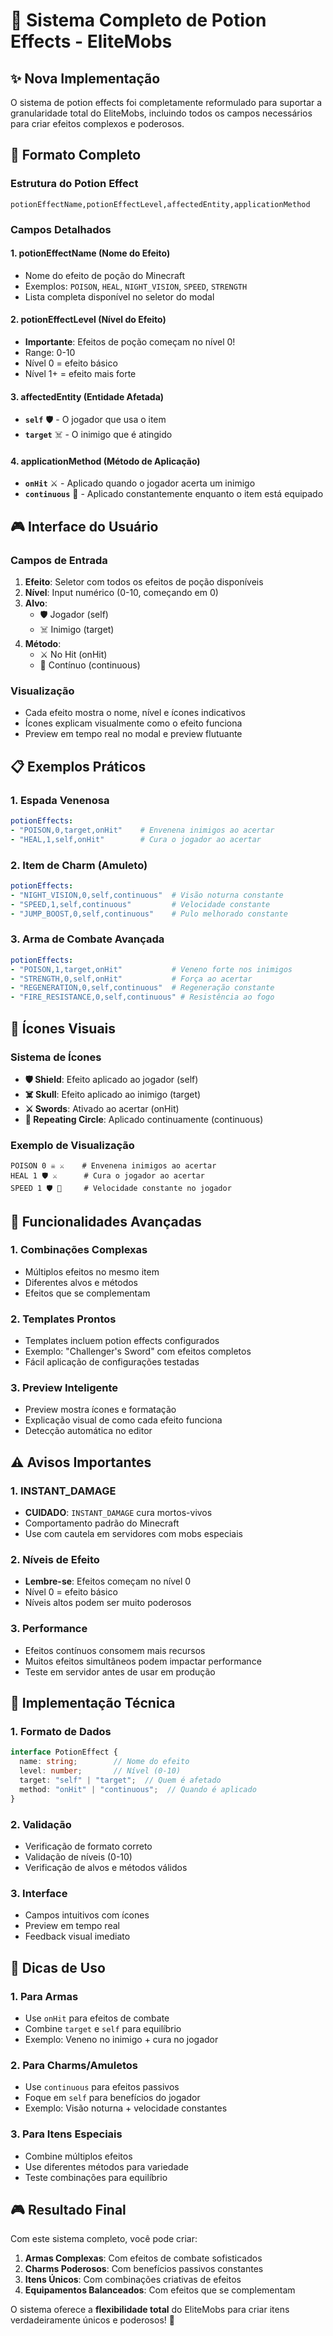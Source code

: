 # 🧪 Sistema Completo de Potion Effects - EliteMobs

## ✨ Nova Implementação

O sistema de potion effects foi completamente reformulado para suportar a granularidade total do EliteMobs, incluindo todos os campos necessários para criar efeitos complexos e poderosos.

## 🎯 Formato Completo

### Estrutura do Potion Effect
```
potionEffectName,potionEffectLevel,affectedEntity,applicationMethod
```

### Campos Detalhados

#### 1. **potionEffectName** (Nome do Efeito)
- Nome do efeito de poção do Minecraft
- Exemplos: `POISON`, `HEAL`, `NIGHT_VISION`, `SPEED`, `STRENGTH`
- Lista completa disponível no seletor do modal

#### 2. **potionEffectLevel** (Nível do Efeito)
- **Importante**: Efeitos de poção começam no nível 0!
- Range: 0-10
- Nível 0 = efeito básico
- Nível 1+ = efeito mais forte

#### 3. **affectedEntity** (Entidade Afetada)
- **`self`** 🛡️ - O jogador que usa o item
- **`target`** ☠️ - O inimigo que é atingido

#### 4. **applicationMethod** (Método de Aplicação)
- **`onHit`** ⚔️ - Aplicado quando o jogador acerta um inimigo
- **`continuous`** 🔄 - Aplicado constantemente enquanto o item está equipado

## 🎮 Interface do Usuário

### Campos de Entrada
1. **Efeito**: Seletor com todos os efeitos de poção disponíveis
2. **Nível**: Input numérico (0-10, começando em 0)
3. **Alvo**: 
   - 🛡️ Jogador (self)
   - ☠️ Inimigo (target)
4. **Método**:
   - ⚔️ No Hit (onHit)
   - 🔄 Contínuo (continuous)

### Visualização
- Cada efeito mostra o nome, nível e ícones indicativos
- Ícones explicam visualmente como o efeito funciona
- Preview em tempo real no modal e preview flutuante

## 📋 Exemplos Práticos

### 1. **Espada Venenosa**
```yaml
potionEffects:
- "POISON,0,target,onHit"    # Envenena inimigos ao acertar
- "HEAL,1,self,onHit"        # Cura o jogador ao acertar
```

### 2. **Item de Charm (Amuleto)**
```yaml
potionEffects:
- "NIGHT_VISION,0,self,continuous"  # Visão noturna constante
- "SPEED,1,self,continuous"         # Velocidade constante
- "JUMP_BOOST,0,self,continuous"    # Pulo melhorado constante
```

### 3. **Arma de Combate Avançada**
```yaml
potionEffects:
- "POISON,1,target,onHit"           # Veneno forte nos inimigos
- "STRENGTH,0,self,onHit"           # Força ao acertar
- "REGENERATION,0,self,continuous"  # Regeneração constante
- "FIRE_RESISTANCE,0,self,continuous" # Resistência ao fogo
```

## 🎯 Ícones Visuais

### Sistema de Ícones
- **🛡️ Shield**: Efeito aplicado ao jogador (self)
- **☠️ Skull**: Efeito aplicado ao inimigo (target)
- **⚔️ Swords**: Ativado ao acertar (onHit)
- **🔄 Repeating Circle**: Aplicado continuamente (continuous)

### Exemplo de Visualização
```
POISON 0 ☠️ ⚔️    # Envenena inimigos ao acertar
HEAL 1 🛡️ ⚔️      # Cura o jogador ao acertar
SPEED 1 🛡️ 🔄     # Velocidade constante no jogador
```

## 🚀 Funcionalidades Avançadas

### 1. **Combinações Complexas**
- Múltiplos efeitos no mesmo item
- Diferentes alvos e métodos
- Efeitos que se complementam

### 2. **Templates Prontos**
- Templates incluem potion effects configurados
- Exemplo: "Challenger's Sword" com efeitos completos
- Fácil aplicação de configurações testadas

### 3. **Preview Inteligente**
- Preview mostra ícones e formatação
- Explicação visual de como cada efeito funciona
- Detecção automática no editor

## ⚠️ Avisos Importantes

### 1. **INSTANT_DAMAGE**
- **CUIDADO**: `INSTANT_DAMAGE` cura mortos-vivos
- Comportamento padrão do Minecraft
- Use com cautela em servidores com mobs especiais

### 2. **Níveis de Efeito**
- **Lembre-se**: Efeitos começam no nível 0
- Nível 0 = efeito básico
- Níveis altos podem ser muito poderosos

### 3. **Performance**
- Efeitos contínuos consomem mais recursos
- Muitos efeitos simultâneos podem impactar performance
- Teste em servidor antes de usar em produção

## 🔧 Implementação Técnica

### 1. **Formato de Dados**
```typescript
interface PotionEffect {
  name: string;        // Nome do efeito
  level: number;       // Nível (0-10)
  target: "self" | "target";  // Quem é afetado
  method: "onHit" | "continuous";  // Quando é aplicado
}
```

### 2. **Validação**
- Verificação de formato correto
- Validação de níveis (0-10)
- Verificação de alvos e métodos válidos

### 3. **Interface**
- Campos intuitivos com ícones
- Preview em tempo real
- Feedback visual imediato

## 📝 Dicas de Uso

### 1. **Para Armas**
- Use `onHit` para efeitos de combate
- Combine `target` e `self` para equilíbrio
- Exemplo: Veneno no inimigo + cura no jogador

### 2. **Para Charms/Amuletos**
- Use `continuous` para efeitos passivos
- Foque em `self` para benefícios do jogador
- Exemplo: Visão noturna + velocidade constantes

### 3. **Para Itens Especiais**
- Combine múltiplos efeitos
- Use diferentes métodos para variedade
- Teste combinações para equilíbrio

## 🎮 Resultado Final

Com este sistema completo, você pode criar:

1. **Armas Complexas**: Com efeitos de combate sofisticados
2. **Charms Poderosos**: Com benefícios passivos constantes
3. **Itens Únicos**: Com combinações criativas de efeitos
4. **Equipamentos Balanceados**: Com efeitos que se complementam

O sistema oferece a **flexibilidade total** do EliteMobs para criar itens verdadeiramente únicos e poderosos! 🚀 